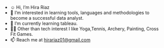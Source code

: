 - :relaxed: Hi, I’m Hira Riaz
- 👀 I’m interested in learning tools, languages and methodologies to become a successful data analyst.
- 🌱 I’m currently learning tableau.
- :ok_woman: Other than tech interest I like Yoga,Tennis, Archery, Painting, Cross Fit Games.
- 📫 Reach me at hirariaz01@gmail.com

